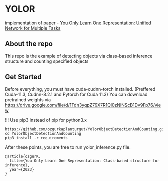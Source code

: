 # YOLOR
implementation of paper - [You Only Learn One Representation: Unified Network for Multiple Tasks](https://arxiv.org/abs/2105.04206)

## About the repo

This repo is the example of detecting objects via class-based inference structure and counting specified objects

## Get Started

Before everything, you must have cuda-cudnn-torch installed. (Preffered Cuda-11.3, Cudnn-8.2.1 and Pytorch for Cuda 11.3)
You can download pretrained weights via https://drive.google.com/file/d/1Tdn3yqpZ79X7R1Ql0zNlNScB1Dv9Fp76/view

!!! Use pip3 instead of pip for python3.x 

```
https://github.com/ozgurkaplanturgut/YolorObjectDetectionAndCounting.git
cd YolorObjectDetectionAndCounting
pip3 install -r requirements
```
After these points, you are free to run yolor_inference.py file.


```
@article{ozgurK,
  title={You Only Learn One Representation: Class-based structure for inference},
  year={2023}
}
```
